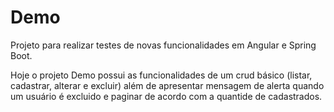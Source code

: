 # Demo
Projeto para realizar testes de novas funcionalidades em Angular e Spring Boot.

Hoje o projeto Demo possui as funcionalidades de um crud básico (listar, cadastrar, alterar e excluir) além de apresentar mensagem de alerta quando um usuário é excluido e paginar de acordo com a quantide de cadastrados.
